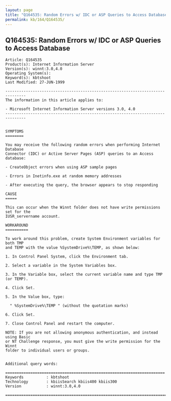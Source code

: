 ```yaml
---
layout: page
title: "Q164535: Random Errors w/ IDC or ASP Queries to Access Database"
permalink: kb/164/Q164535/
---
```


## Q164535: Random Errors w/ IDC or ASP Queries to Access Database

	Article: Q164535
	Product(s): Internet Information Server
	Version(s): winnt:3.0,4.0
	Operating System(s): 
	Keyword(s): kbtshoot
	Last Modified: 27-JUN-1999
	
	-------------------------------------------------------------------------------
	The information in this article applies to:
	
	- Microsoft Internet Information Server versions 3.0, 4.0 
	-------------------------------------------------------------------------------
	
	
	SYMPTOMS
	========
	
	You may receive the following random errors when performing Internet Database
	Connector (IDC) or Active Server Pages (ASP) queries to an Access database:
	
	- CreateObject errors when using ASP sample pages
	
	- Errors in Inetinfo.exe at random memory addresses
	
	- After executing the query, the browser appears to stop responding
	
	CAUSE
	=====
	
	This can occur when the Winnt folder does not have write permissions set for the
	IUSR_servername account.
	
	WORKAROUND
	==========
	
	To work around this problem, create System Environment variables for both TMP
	and TEMP with the value %SystemDrive%\TEMP, as shown below:
	
	1. In Control Panel System, click the Environment tab.
	
	2. Select a variable in the System Variables box.
	
	3. In the Variable box, select the current variable name and type TMP (or TEMP).
	
	4. Click Set.
	
	5. In the Value box, type:
	
	  " %SystemDrive%\TEMP " (without the quotation marks)
	
	6. Click Set.
	
	7. Close Control Panel and restart the computer.
	
	NOTE: If you are not allowing anonymous authentication, and instead using Basic
	or NT Challenge response, you must give the write permission for the Winnt
	folder to individual users or groups.
	
	
	Additional query words:
	
	======================================================================
	Keywords          : kbtshoot 
	Technology        : kbiisSearch kbiis400 kbiis300
	Version           : winnt:3.0,4.0
	
	=============================================================================
	
